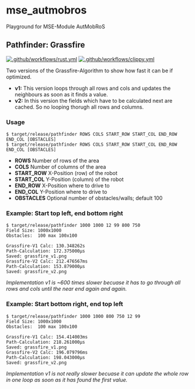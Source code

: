 # mse_autmobros

Playground for MSE-Module AutMobRoS

## Pathfinder: Grassfire

[![.github/workflows/rust.yml](https://github.com/LukyLuke/mse_autmobros/actions/workflows/rust.yml/badge.svg)](https://github.com/LukyLuke/mse_autmobros/actions/workflows/rust.yml)
[![.github/workflows/clippy.yml](https://github.com/LukyLuke/mse_autmobros/actions/workflows/clippy.yml/badge.svg)](https://github.com/LukyLuke/mse_autmobros/actions/workflows/clippy.yml)

Two versions of the Grassfire-Algorithm to show how fast it can be if optimized.

* **v1:** This version loops through all rows and cols and updates the neighbours as soon as it finds a value.
* **v2:** In this version the fields which have to be calculated next are cached. So no looping thorugh all rows and columns.

### Usage

```
$ target/release/pathfinder ROWS COLS START_ROW START_COL END_ROW END_COL [OBSTACLES]
$ target/release/pathfinder ROWS COLS START_ROW START_COL END_ROW END_COL [OBSTACLES]
```

* **ROWS** Number of rows of the area
* **COLS** Number of columns of the area
* **START_ROW** X-Position (row) of the robot
* **START_COL** Y-Position (column) of the robot
* **END_ROW** X-Position where to drive to
* **END_COL** Y-Position where to drive to
* **OBSTACLES** Optional number of obstacles/walls; default 100

### Example: Start top left, end bottom right

```
$ target/release/pathfinder 1000 1000 12 99 800 750
Field Size: 1000x1000
Obstacles:  100 max 100x100

Grassfire-V1 Calc: 130.348262s
Path-Calculation: 172.375000µs
Saved: grassfire_v1.png
Grassfire-V2 Calc: 212.476567ms
Path-Calculation: 153.879000µs
Saved: grassfire_v2.png
```

*Implementation v1 is ~600 times slower becuase it has to go through all rows and cols until the near end again and again.*

### Example: Start bottom right, end top left

```
$ target/release/pathfinder 1000 1000 800 750 12 99
Field Size: 1000x1000
Obstacles:  100 max 100x100

Grassfire-V1 Calc: 154.414003ms
Path-Calculation: 218.261000µs
Saved: grassfire_v1.png
Grassfire-V2 Calc: 196.079796ms
Path-Calculation: 198.043000µs
Saved: grassfire_v2.png
```

*Implementation v1 is not really slower becuase it can update the whole row in one loop as soon as it has found the first value.*
